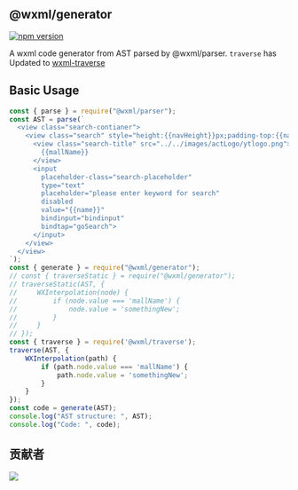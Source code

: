 ## @wxml/generator

[![npm version](https://img.shields.io/npm/v/@wxml/generator)](https://www.npmjs.com/package/@wxml/generator)


A wxml code generator from AST parsed by @wxml/parser.
`traverse` has Updated to [wxml-traverse](https://github.com/wxmlfile/wxml-traverse)

## Basic Usage

```javascript
const { parse } = require("@wxml/parser");
const AST = parse(`
  <view class="search-contianer">
    <view class="search" style="height:{{navHeight}}px;padding-top:{{navTop}}px">
      <view class="search-title" src="../../images/actLogo/ytlogo.png">
        {{mallName}}
      </view>
      <input
        placeholder-class="search-placeholder"
        type="text"
        placeholder="please enter keyword for search"
        disabled
        value="{{name}}"
        bindinput="bindinput"
        bindtap="goSearch">
      </input>
    </view>
  </view>
`);
const { generate } = require("@wxml/generator");
// const { traverseStatic } = require("@wxml/generator");
// traverseStatic(AST, {
//     WXInterpolation(node) {
//         if (node.value === 'mallName') {
//             node.value = 'somethingNew';
//         }
//     }
// });
const { traverse } = require('@wxml/traverse');
traverse(AST, {
    WXInterpolation(path) {
        if (path.node.value === 'mallName') {
            path.node.value = 'somethingNew';
        }
    }
});
const code = generate(AST);
console.log("AST structure: ", AST);
console.log("Code: ", code);
```

## 贡献者

<a href="https://github.com/wxmlfile/wxml-generator/graphs/contributors">
  <img src="https://contrib.rocks/image?repo=wxmlfile/wxml-generator" />
</a>